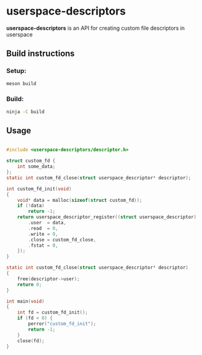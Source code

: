 # userspace-descriptors

**userspace-descriptors** is an API for creating custom file descriptors in userspace

## Build instructions

### Setup:

```sh
meson build
```

### Build:

```sh
ninja -C build
```

## Usage

```c

#include <userspace-descriptors/descriptor.h>

struct custom_fd {
    int some_data;
};
static int custom_fd_close(struct userspace_descriptor* descriptor);

int custom_fd_init(void)
{
    void* data = malloc(sizeof(struct custom_fd));
    if (!data)
        return -1;
    return userspace_descriptor_register((struct userspace_descriptor) {
        .user  = data,
        .read  = 0,
        .write = 0,
        .close = custom_fd_close,
        .fstat = 0,
    });
}

static int custom_fd_close(struct userspace_descriptor* descriptor)
{
    free(descriptor->user);
    return 0;
}

int main(void)
{
    int fd = custom_fd_init();
    if (fd < 0) {
        perror("custom_fd_init");
        return -1;
    }
    close(fd);
}

```
